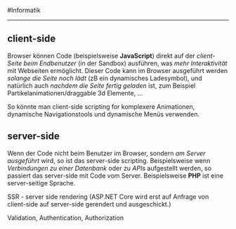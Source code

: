 #Informatik
***
## client-side
Browser können Code (beispielsweise **JavaScript**) direkt auf der *client-Seite beim Endbenutzer* (in der Sandbox) ausführen, was *mehr Interaktivität* mit Webseiten ermöglicht.
Dieser Code kann im Browser ausgeführt werden *solange die Seite noch lädt* (zB ein dynamisches Ladesymbol), und natürlich auch *nachdem die Seite fertig geladen* ist, zum Beispiel Partikelanimationen/draggable 3d Elemente, …

So könnte man client-side scripting for komplexere Animationen, dynamische Navigationstools und dynamische Menüs verwenden.

## server-side
Wenn der Code nicht beim Benutzer im Browser, sondern *am Server ausgeführt* wird, so ist das server-side scripting.
Beispielsweise wenn *Verbindungen zu einer Datenbank* oder zu *API*s aufgestellt werden, so passiert das server-side mit Code vom Server. Beispielsweise **PHP** ist eine server-seitige Sprache.

SSR - server side rendering (ASP.NET Core wird erst auf Anfrage von client-side auf server-side gerendert und ausgeschickt.)

Validation, Authentication, Authorization